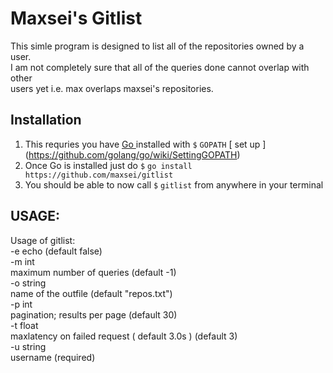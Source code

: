 # Maxsei's Gitlist  
  
This simle program is designed to list all of the repositories owned by a user.  
I am not completely sure that all of the queries done cannot overlap with other  
users yet i.e. max overlaps maxsei's repositories.  
  
## Installation  
  
1. This requries you have [ Go ](https://github.com/golang/go) installed with `$` `GOPATH` [ set up ] (https://github.com/golang/go/wiki/SettingGOPATH)  
2. Once Go is installed just do `$` `go install https://github.com/maxsei/gitlist`  
3. You should be able to now call `$` `gitlist` from anywhere in your terminal  
  
## USAGE:  
Usage of gitlist:  
  -e    echo (default false)  
  -m int  
        maximum number of queries (default -1)  
  -o string  
        name of the outfile (default "repos.txt")  
  -p int  
        pagination; results per page (default 30)  
  -t float  
        maxlatency on failed request ( default 3.0s ) (default 3)  
  -u string  
        username (required)  
